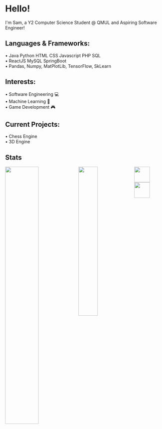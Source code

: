 
# Hello!

I'm Sam, a Y2 Computer Science Student @ QMUL and Aspiring Software Engineer!  

## Languages & Frameworks:
 •  Java Python HTML CSS Javascript PHP SQL  
 •  ReactJS MySQL SpringBoot  
 •  Pandas, Numpy, MatPlotLib, TensorFlow, SkLearn

 ## Interests:  
  • Software Engineering 💻   
  • Machine Learning 🤖  
  • Game Development 🎮  


##  Current Projects:  
  • Chess Engine  
  • 3D Engine


## Stats
<img align="left" width=46% src="https://github-readme-stats.vercel.app/api?username=SamChenYu&show_icons=true&theme=algolia" />
<img align="left" width=35% src="https://github-readme-stats.vercel.app/api/top-langs/?username=SamChenYu&layout=compact&theme=algolia" />

  
[<img src="https://github.com/SamChenYu/SamChenYu/assets/150127006/03327fed-39a9-4846-8a4e-4d7843a75df8" width="50">](https://www.linkedin.com/in/sam-chen-yu-a96548258/) [<img src="https://github.com/SamChenYu/SamChenYu/assets/150127006/b241cd85-527c-4045-a4aa-9b66a63236b7" width="50">](https://leetcode.com/CritPotato/)
